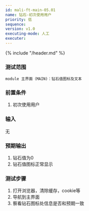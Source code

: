 ```yaml
---
id: mali-ft-main-05.01
name: 钻石-初次使用用户
priority: 低
sequence: 
version: v1.0
executing-mode: 人工
executer: 
---
```


{% include "/header.md" %}

### 测试范围
    module 主界面（MAIN)：钻石值图标及文本
### 前置条件
1. 初次使用用户

### 输入
 无

### 预期输出
1. 钻石值为0
2. 钻石值图标正常显示

### 测试步骤
1. 打开浏览器，清除缓存，cookie等
2. 导航到主界面
3. 察看钻石图标处信息是否和预期一致
